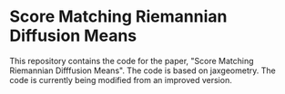 # Score Matching Riemannian Diffusion Means
This repository contains the code for the paper, "Score Matching Riemannian Difffusion Means". The code is based on jaxgeometry. The code is currently being modified from an improved version.
